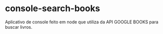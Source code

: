 # console-search-books
Aplicativo de console feito em node que utiliza da API GOOGLE BOOKS para buscar livros.
